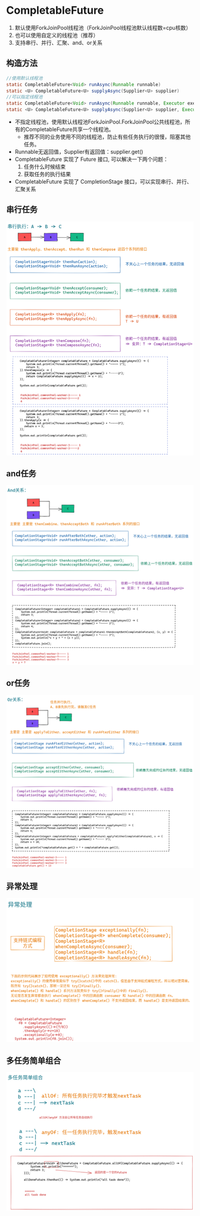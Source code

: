 # CompletableFuture


1. 默认使用ForkJoinPool线程池（ForkJoinPool线程池默认线程数=cpu核数）
2. 也可以使用自定义的线程池（推荐）
3. 支持串行、并行、汇聚、and、or关系

## 构造方法

```java
//使用默认线程池
static CompletableFuture<Void> runAsync(Runnable runnable)
static <U> CompletableFuture<U> supplyAsync(Supplier<U> supplier)
//可以指定线程池  
static CompletableFuture<Void> runAsync(Runnable runnable, Executor executor)
static <U> CompletableFuture<U> supplyAsync(Supplier<U> supplier, Executor executor)  
```

* 不指定线程池，使用默认线程池ForkJoinPool.ForkJoinPool公共线程池，所有的CompletableFuture共享一个线程池。
  * 推荐不同的业务使用不同的线程池，防止有些任务执行的很慢，阻塞其他任务。
* Runnable无返回值，Supplier有返回值：supplier.get()
* CompletableFuture 实现了 Future 接口, 可以解决一下两个问题：
  1. 任务什么时候结束
  2. 获取任务的执行结果
* CompletableFuture 实现了 CompletionStage 接口，可以实现串行、并行、汇聚关系
## 串行任务

![CompletableFuture串行20220215](img/CompletableFuture串行20220215.png)

## and任务

![CompletableFuture-And20220215](img/CompletableFuture-And20220215.png)


## or任务

![CompletableFuture-Or20220215](img/CompletableFuture-Or20220215.png)

## 异常处理

![CompletableFuture-exception20220215](img/CompletableFuture-exception20220215.png)

## 多任务简单组合
![CompletableFuture-allOf-anyOf20220215](img/CompletableFuture-allOf-anyOf20220215.png)





















